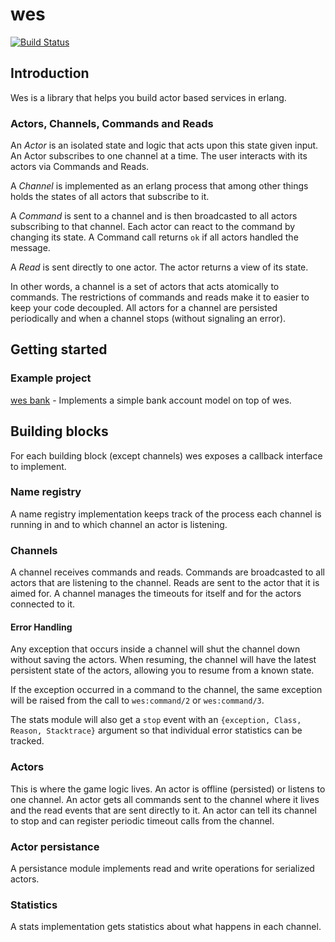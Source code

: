# wes
[![Build Status](https://travis-ci.org/wooga/wes.png?branch=master)](https://travis-ci.org/wooga/wes)

## Introduction
Wes is a library that helps you build actor based services in erlang.

### Actors, Channels, Commands and Reads
An _Actor_ is an isolated state and logic that acts upon this state given
input. An Actor subscribes to one channel at a time. The user interacts with
its actors via Commands and Reads.

A _Channel_ is implemented as an erlang process that among other things holds
the states of all actors that subscribe to it.

A _Command_ is sent to a channel and is then broadcasted to all actors
subscribing to that channel. Each actor can react to the command by changing
its state. A Command call returns <code>ok</code> if all actors handled the
message.

A _Read_ is sent directly to one actor. The actor returns a view of its state.

In other words, a channel is a set of actors that acts atomically to commands.
The restrictions of commands and reads make it to easier to keep your code
decoupled. All actors for a channel are persisted periodically and when a
channel stops (without signaling an error).

## Getting started

### Example project
[wes bank](https://github.com/anha0825/wes_bank) - Implements a simple bank
account model on top of wes.

## Building blocks
For each building block (except channels) wes exposes a callback interface to
implement.

### Name registry
A name registry implementation keeps track of the process each channel is
running in and to which channel an actor is listening.

### Channels
A channel receives commands and reads. Commands are broadcasted to all actors
that are listening to the channel. Reads are sent to the actor that it is aimed
for. A channel manages the timeouts for itself and for the actors connected to
it.

#### Error Handling

Any exception that occurs inside a channel will shut the channel down without
saving the actors. When resuming, the channel will have the latest persistent
state of the actors, allowing you to resume from a known state.

If the exception occurred in a command to the channel, the same exception will
be raised from the call to `wes:command/2` or `wes:command/3`.

The stats module will also get a `stop` event with an `{exception, Class,
Reason, Stacktrace}` argument so that individual error statistics can be
tracked.

### Actors
This is where the game logic lives. An actor is offline (persisted) or listens
to one channel. An actor gets all commands sent to the channel where it lives
and the read events that are sent directly to it. An actor can tell its channel
to stop and can register periodic timeout calls from the channel.

### Actor persistance
A persistance module implements read and write operations for serialized
actors.

### Statistics
A stats implementation gets statistics about what happens in each channel.
